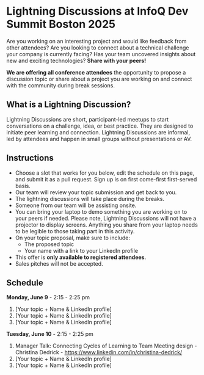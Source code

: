 # Lightning Discussions at InfoQ Dev Summit Boston 2025

Are you working on an interesting project and would like feedback from other attendees? Are you looking to connect about a technical challenge your company is currently facing? Has your team uncovered insights about new and exciting technologies? **Share with your peers!**

**We are offering all conference attendees** the opportunity to propose a discussion topic or share about a project you are working on and connect with the community during break sessions.

## What is a Lightning Discussion? ##
Lightning Discussions are short, participant-led meetups to start conversations on a challenge, idea, or best practice. They are designed to initiate peer learning and connection. Lightning Discussions are informal, led by attendees and happen in small groups without presentations or AV.

## Instructions
- Choose a slot that works for you below, edit the schedule on this page, and submit it as a pull request. Sign up is on first come-first first-served basis.
- Our team will review your topic submission and get back to you.
- The lightning discussions will take place during the breaks.
- Someone from our team will be assisting onsite.
- You can bring your laptop to demo something you are working on to your peers if needed. Please note, Lightning Discussions will not have a projector to display screens. Anything you share from your laptop needs to be legible to those taking part in this activity.
- On your topic proposal, make sure to include:
  - The proposed topic
  - Your name with a link to your LinkedIn profile
- This offer is **only available to registered attendees**.
- Sales pitches will not be accepted.

## Schedule
**Monday, June 9** - 2:15 - 2:25 pm
1. [Your topic + Name & LinkedIn profile]
2. [Your topic + Name & LinkedIn profile]
3. [Your topic + Name & LinkedIn profile]

**Tuesday, June 10** - 2:15 - 2:25 pm 
1. Manager Talk: Connecting Cycles of Learning to Team Meeting design - Christina Dedrick - https://www.linkedin.com/in/christina-dedrick/
2. [Your topic + Name & LinkedIn profile]
3. [Your topic + Name & LinkedIn profile]
